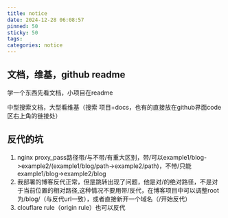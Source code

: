 ```yaml
---
title: notice
date: 2024-12-28 06:08:57
pinned: 50
sticky: 50
tags:
categories: notice
---
```


## 文档，维基，github readme

学一个东西先看文档，小项目在readme

中型搜索文档，大型看维基（搜索 项目+docs，也有的直接放在github界面code区右上角的链接处）

## 反代的坑
1. nginx proxy_pass路径带/与不带/有重大区别，带/可以example1/blog->example2/(example1/blog/path->example2/path)，不带/只能example1/blog->example2/blog
2. 我部署的博客反代正常，但是跳转出现了问题，他是对/的绝对路径，不是对于当前位置的相对路径,这种情况不要用带/反代，在博客项目中可以调整root为/blog/（与反代url一致），或者直接新开一个域名（/开始反代）
3. clouflare rule（origin rule）也可以反代